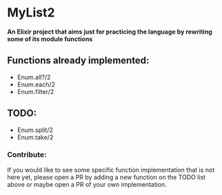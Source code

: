 # MyList2

**An Elixir project that aims just for practicing the language by rewriting some of its module functions**

## Functions already implemented:

- Enum.all?/2
- Enum.each/2
- Enum.filter/2

## TODO:

- Enum.split/2
- Enum.take/2

### Contribute:

If you would like to see some specific function implementation that is not here yet, please open a PR by adding a new function on the TODO list above or maybe open a PR of your own implementation.
